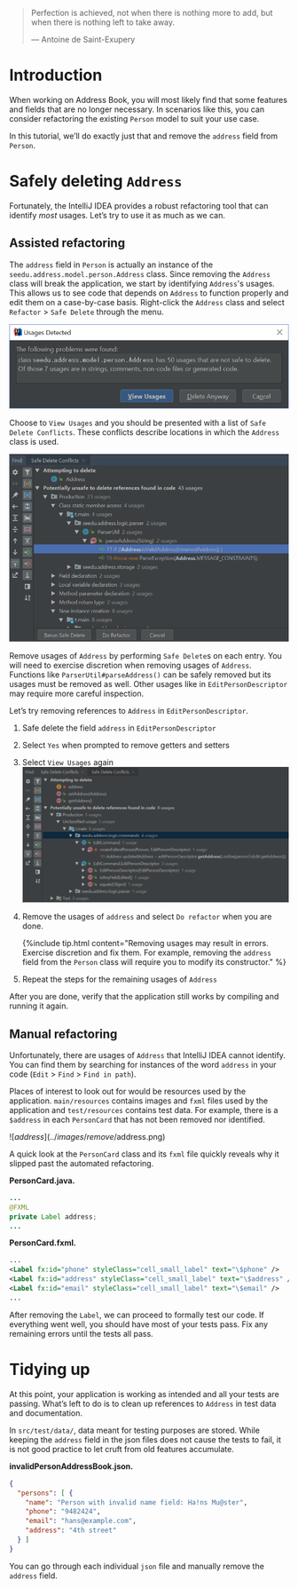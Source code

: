 > Perfection is achieved, not when there is nothing more to add, but
> when there is nothing left to take away.
> 
> —  Antoine de Saint-Exupery 

# Introduction

When working on Address Book, you will most likely find that some
features and fields that are no longer necessary. In scenarios like
this, you can consider refactoring the existing `Person` model to suit
your use case.

In this tutorial, we’ll do exactly just that and remove the `address`
field from `Person`.

# Safely deleting `Address`

Fortunately, the IntelliJ IDEA provides a robust refactoring tool that
can identify *most* usages. Let’s try to use it as much as we can.

## Assisted refactoring

The `address` field in `Person` is actually an instance of the
`seedu.address.model.person.Address` class. Since removing the `Address`
class will break the application, we start by identifying `Address`'s
usages. This allows us to see code that depends on `Address` to function
properly and edit them on a case-by-case basis. Right-click the
`Address` class and select `Refactor` \> `Safe Delete` through the menu.

![Usages detected](../images/remove/UnsafeDelete.png)

Choose to `View Usages` and you should be presented with a list of `Safe
Delete Conflicts`. These conflicts describe locations in which the
`Address` class is used.

![List of conflicts](../images/remove/SafeDeleteConflicts.png)

Remove usages of `Address` by performing `Safe Delete`s on each entry.
You will need to exercise discretion when removing usages of `Address`.
Functions like `ParserUtil#parseAddress()` can be safely removed but its
usages must be removed as well. Other usages like in
`EditPersonDescriptor` may require more careful inspection.

Let’s try removing references to `Address` in `EditPersonDescriptor`.

1.  Safe delete the field `address` in `EditPersonDescriptor`

2.  Select `Yes` when prompted to remove getters and setters

3.  Select `View Usages` again
    ![UnsafeDeleteOnField](../images/remove/UnsafeDeleteOnField.png)

4.  Remove the usages of `address` and select `Do refactor` when you are
    done.
    
    {%include tip.html content="Removing usages may result in errors. Exercise discretion and fix
    them. For example, removing the `address` field from the `Person`
    class will require you to modify its constructor." %}

5.  Repeat the steps for the remaining usages of `Address`

After you are done, verify that the application still works by compiling
and running it again.

## Manual refactoring

Unfortunately, there are usages of `Address` that IntelliJ IDEA cannot
identify. You can find them by searching for instances of the word
`address` in your code (`Edit` \> `Find` \> `Find in path`).

Places of interest to look out for would be resources used by the
application. `main/resources` contains images and `fxml` files used by
the application and `test/resources` contains test data. For example,
there is a `$address` in each `PersonCard` that has not been removed nor
identified.

![$address](../images/remove/$address.png)

A quick look at the `PersonCard` class and its `fxml` file quickly
reveals why it slipped past the automated refactoring.

**PersonCard.java.**

``` java
...
@FXML
private Label address;
...
```

**PersonCard.fxml.**

``` xml
...
<Label fx:id="phone" styleClass="cell_small_label" text="\$phone" />
<Label fx:id="address" styleClass="cell_small_label" text="\$address" />
<Label fx:id="email" styleClass="cell_small_label" text="\$email" />
...
```

After removing the `Label`, we can proceed to formally test our code. If
everything went well, you should have most of your tests pass. Fix any
remaining errors until the tests all pass.

# Tidying up

At this point, your application is working as intended and all your
tests are passing. What’s left to do is to clean up references to
`Address` in test data and documentation.

In `src/test/data/`, data meant for testing purposes are stored. While
keeping the `address` field in the json files does not cause the tests
to fail, it is not good practice to let cruft from old features
accumulate.

**invalidPersonAddressBook.json.**

``` json
{
  "persons": [ {
    "name": "Person with invalid name field: Ha!ns Mu@ster",
    "phone": "9482424",
    "email": "hans@example.com",
    "address": "4th street"
  } ]
}
```

You can go through each individual `json` file and manually remove the
`address` field.
